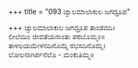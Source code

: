 +++
title = "093 ಜ್ವಾಲಮಾಲಾಕುಲ ಜಗದ್ರೂಪ"

+++
ಜ್ವಾಲಮಾಲಾಕುಲ ಜಗದ್ರೂಪ ತಾಂಡವದಿ।  
ಲೀಲೆಯಿಂ ಜೀವತೆಯನಾಂತು ಪರಬೊಮ್ಮಂ॥  
ತಾಳಲಯಮೇಳನದಿನೊಮ್ಮೆ ರಭಸದಿನೊಮ್ಮೆ।  
ಲೋಲನಾಗಿರ್ಪನೆಲೊ - ಮಂಕುತಿಮ್ಮ॥  
